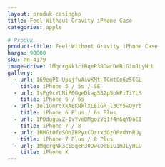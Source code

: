 ```yaml
---
layout: produk-casinghp
title: Feel Without Gravity iPhone Case
categories: apple

# Produk
product-title: Feel Without Gravity iPhone Case
harga: 90000
sku: hn-4179
image-drive: 1MqcrgNk3ciBqeP30DwcDeBiG1mJLyHLU
gallery:
  - url: 169eqPI-UpsjfwAiwKMt-TCmtCo6z5CGL
    title: iPhone 5 / 5s / SE
  - url: 1sFg9cYLNiP0GgeDkag532p5pkPiTiYLS
    title: iPhone 6 / 6s
  - url: 1eliGmrdXkAEKNklXLEIGR_l3OY5wOyrb
    title: iPhone 6 Plus / 6s Plus
  - url: 1P0duguvZ-IvYveDMgozVq1f4n6qYDaCI
    title: iPhone 7 / 8
  - url: 1RMGt0feSOoZRPyxCOzrxdGzO6vdYnRUy
    title: iPhone 7 Plus / 8 Plus
  - url: 1MqcrgNk3ciBqeP30DwcDeBiG1mJLyHLU
    title: iPhone X
---
```

